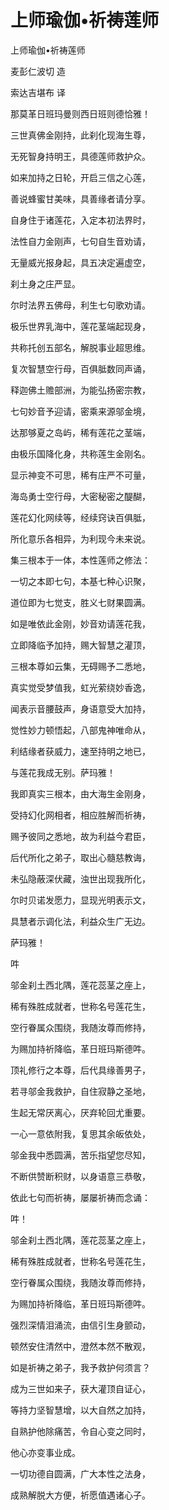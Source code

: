 # 上师瑜伽•祈祷莲师

上师瑜伽•祈祷莲师

麦彭仁波切 造

索达吉堪布 译

那莫革日班玛曼则西日班则德恰雅！

三世真佛金刚持，此刹化现海生尊，

无死智身持明王，具德莲师救护众。

如来加持之日轮，开启三信之心莲，

善说蜂蜜甘美味，具善缘者请分享。

自身住于诸莲花，入定本初法界时，

法性自力金刚声，七句自生音劝请，

无量威光报身起，具五决定遍虚空，

刹土身之庄严显。

尔时法界五佛母，利生七句歌劝请。

极乐世界乳海中，莲花茎端起现身，

共称托创五部名，解脱事业超思维。

复次智慧空行母，百俱胝数同声诵，

释迦佛土赡部洲，为能弘扬密宗教，

七句妙音予迎请，密乘来源邬金境，

达那够夏之岛屿，稀有莲花之茎端，

由极乐国降化身，共称莲生金刚名。

显示神变不可思，稀有庄严不可量，

海岛勇士空行母，大密秘密之醍醐，

莲花幻化网续等，经续窍诀百俱胝，

所化意乐各相异，为利现今未来说。

集三根本于一体，本性莲师之修法：

一切之本即七句，本基七种心识聚，

道位即为七觉支，胜义七财果圆满。

如是唯依此金刚，妙音劝请莲花我，

立即降临予加持，赐大智慧之灌顶，

三根本尊如云集，无碍赐予二悉地，

真实觉受梦值我，虹光萦绕妙香逸，

闻表示音腰鼓声，身语意受大加持，

觉性妙力顿悟起，八部鬼神唯命从，

利结缘者获威力，速至持明之地已，

与莲花我成无别。萨玛雅！

我即真实三根本，由大海生金刚身，

受持幻化网相者，相应胜解而祈祷，

赐予彼同之悉地，故为利益今君臣，

后代所化之弟子，取出心髓慈教诲，

未弘隐蔽深伏藏，浊世出现我所化，

尔时贝诺发愿力，显现光明表示文，

具慧者示调化法，利益众生广无边。

萨玛雅！

吽

邬金刹土西北隅，莲花蕊茎之座上，

稀有殊胜成就者，世称名号莲花生，

空行眷属众围绕，我随汝尊而修持，

为赐加持祈降临，革日班玛斯德吽。

顶礼修行之本尊，后代具缘善男子，

若寻邬金我救护，自住寂静之圣地，

生起无常厌离心，厌弃轮回尤重要。

一心一意依附我，复思其余皈依处，

邬金我中悉圆满，苦乐指望您尽知，

不断供赞断积财，以身语意三恭敬，

依此七句而祈祷，屡屡祈祷而念诵：

吽！

邬金刹土西北隅，莲花蕊茎之座上，

稀有殊胜成就者，世称名号莲花生，

空行眷属众围绕，我随汝尊而修持，

为赐加持祈降临，革日班玛斯德吽。

强烈深情泪涌流，由信引生身颤动，

顿然安住清然中，澄然本然不散观，

如是祈祷之弟子，我予救护何须言？

成为三世如来子，获大灌顶自证心，

等持力坚智慧增，以大自然之加持，

自熟护他除痛苦，令自心变之同时，

他心亦变事业成。

一切功德自圆满，广大本性之法身，

成熟解脱大方便，祈愿值遇诸心子。

